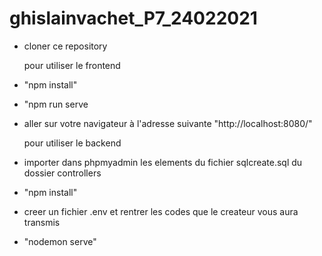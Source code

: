 # ghislainvachet_P7_24022021

- cloner ce repository

    pour utiliser le frontend

- "npm install" 
- "npm run serve
- aller sur votre navigateur à l'adresse suivante "http://localhost:8080/"

    pour utiliser le backend

- importer dans phpmyadmin les elements du fichier sqlcreate.sql du dossier controllers 
- "npm install" 
- creer un fichier .env et rentrer les codes que le createur vous aura transmis
- "nodemon serve"